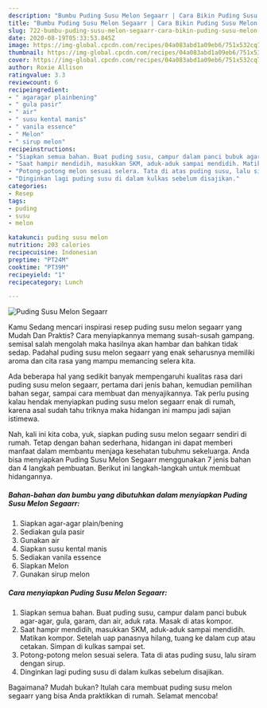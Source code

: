 ```yaml
---
description: "Bumbu Puding Susu Melon Segaarr | Cara Bikin Puding Susu Melon Segaarr Yang Paling Enak"
title: "Bumbu Puding Susu Melon Segaarr | Cara Bikin Puding Susu Melon Segaarr Yang Paling Enak"
slug: 722-bumbu-puding-susu-melon-segaarr-cara-bikin-puding-susu-melon-segaarr-yang-paling-enak
date: 2020-08-19T05:33:53.845Z
image: https://img-global.cpcdn.com/recipes/04a083abd1a09eb6/751x532cq70/puding-susu-melon-segaarr-foto-resep-utama.jpg
thumbnail: https://img-global.cpcdn.com/recipes/04a083abd1a09eb6/751x532cq70/puding-susu-melon-segaarr-foto-resep-utama.jpg
cover: https://img-global.cpcdn.com/recipes/04a083abd1a09eb6/751x532cq70/puding-susu-melon-segaarr-foto-resep-utama.jpg
author: Roxie Allison
ratingvalue: 3.3
reviewcount: 6
recipeingredient:
- " agaragar plainbening"
- " gula pasir"
- " air"
- " susu kental manis"
- " vanila essence"
- " Melon"
- " sirup melon"
recipeinstructions:
- "Siapkan semua bahan. Buat puding susu, campur dalam panci bubuk agar-agar, gula, garam, dan air, aduk rata. Masak di atas kompor."
- "Saat hampir mendidih, masukkan SKM, aduk-aduk sampai mendidih. Matikan kompor. Setelah uap panasnya hilang, tuang ke dalam cup atau cetakan. Simpan di kulkas sampai set."
- "Potong-potong melon sesuai selera. Tata di atas puding susu, lalu siram dengan sirup."
- "Dinginkan lagi puding susu di dalam kulkas sebelum disajikan."
categories:
- Resep
tags:
- puding
- susu
- melon

katakunci: puding susu melon 
nutrition: 203 calories
recipecuisine: Indonesian
preptime: "PT24M"
cooktime: "PT39M"
recipeyield: "1"
recipecategory: Lunch

---
```



![Puding Susu Melon Segaarr](https://img-global.cpcdn.com/recipes/04a083abd1a09eb6/751x532cq70/puding-susu-melon-segaarr-foto-resep-utama.jpg)

Kamu Sedang mencari inspirasi resep puding susu melon segaarr yang Mudah Dan Praktis? Cara menyiapkannya memang susah-susah gampang. semisal salah mengolah maka hasilnya akan hambar dan bahkan tidak sedap. Padahal puding susu melon segaarr yang enak seharusnya memiliki aroma dan cita rasa yang mampu memancing selera kita.

Ada beberapa hal yang sedikit banyak mempengaruhi kualitas rasa dari puding susu melon segaarr, pertama dari jenis bahan, kemudian pemilihan bahan segar, sampai cara membuat dan menyajikannya. Tak perlu pusing kalau hendak menyiapkan puding susu melon segaarr enak di rumah, karena asal sudah tahu triknya maka hidangan ini mampu jadi sajian istimewa.




Nah, kali ini kita coba, yuk, siapkan puding susu melon segaarr sendiri di rumah. Tetap dengan bahan sederhana, hidangan ini dapat memberi manfaat dalam membantu menjaga kesehatan tubuhmu sekeluarga. Anda bisa menyiapkan Puding Susu Melon Segaarr menggunakan 7 jenis bahan dan 4 langkah pembuatan. Berikut ini langkah-langkah untuk membuat hidangannya.

<!--inarticleads1-->

##### Bahan-bahan dan bumbu yang dibutuhkan dalam menyiapkan Puding Susu Melon Segaarr:

1. Siapkan  agar-agar plain/bening
1. Sediakan  gula pasir
1. Gunakan  air
1. Siapkan  susu kental manis
1. Sediakan  vanila essence
1. Siapkan  Melon
1. Gunakan  sirup melon




<!--inarticleads2-->

##### Cara menyiapkan Puding Susu Melon Segaarr:

1. Siapkan semua bahan. Buat puding susu, campur dalam panci bubuk agar-agar, gula, garam, dan air, aduk rata. Masak di atas kompor.
1. Saat hampir mendidih, masukkan SKM, aduk-aduk sampai mendidih. Matikan kompor. Setelah uap panasnya hilang, tuang ke dalam cup atau cetakan. Simpan di kulkas sampai set.
1. Potong-potong melon sesuai selera. Tata di atas puding susu, lalu siram dengan sirup.
1. Dinginkan lagi puding susu di dalam kulkas sebelum disajikan.




Bagaimana? Mudah bukan? Itulah cara membuat puding susu melon segaarr yang bisa Anda praktikkan di rumah. Selamat mencoba!
